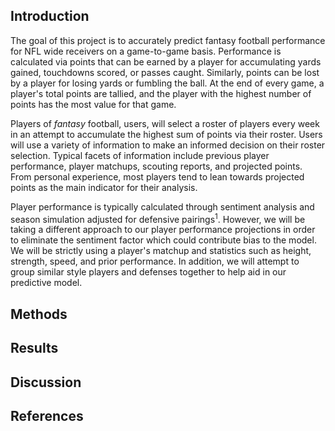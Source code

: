 ## Introduction

The goal of this project is to accurately predict fantasy football performance for NFL wide receivers on a game-to-game basis. Performance is calculated via points that can be earned by a player for accumulating yards gained, touchdowns scored, or passes caught. Similarly, points can be lost by a player for losing yards or fumbling the ball. At the end of every game, a player's total points are tallied, and the player with the highest number of points has the most value for that game.

Players of *fantasy* football, users, will select a roster of players every week in an attempt to accumulate the highest sum of points via their roster. Users will use a variety of information to make an informed decision on their roster selection. Typical facets of information include previous player performance, player matchups, scouting reports, and projected points. From personal experience, most players tend to lean towards projected points as the main indicator for their analysis.

Player performance is typically calculated through sentiment analysis and season simulation adjusted for defensive pairings<sup>1</sup>. However, we will be taking a different approach to our player performance projections in order to eliminate the sentiment factor which could contribute bias to the model. We will be strictly using a player's matchup and statistics such as height, strength, speed, and prior performance. In addition, we will attempt to group similar style players and defenses together to help aid in our predictive model. 


## Methods

## Results

## Discussion

## References
